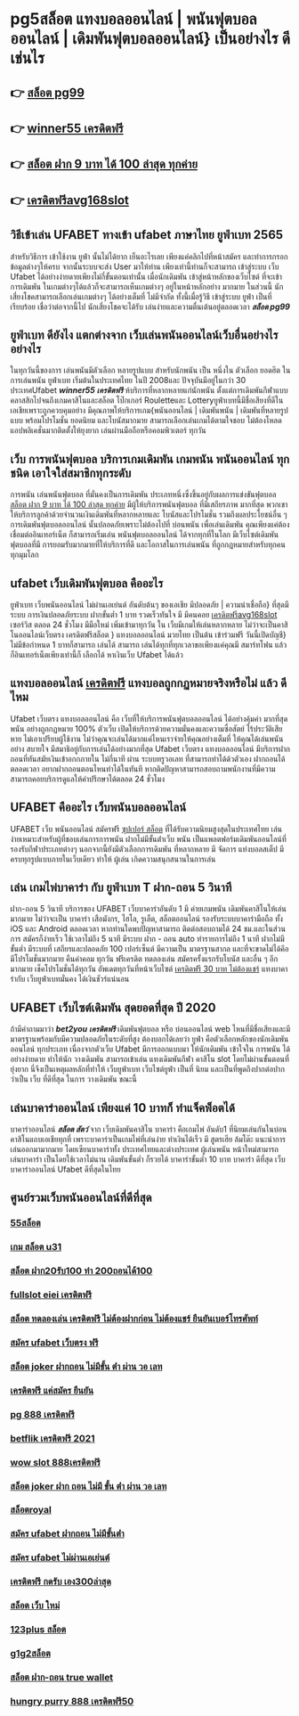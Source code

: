 # pg5สล็อต แทงบอลออนไลน์ | พนันฟุตบอลออนไลน์ | เดิมพันฟุตบอลออนไลน์} เป็นอย่างไร  ดีเช่นไร

## 👉 [สล็อต pg99](https://member.mabet.net/?action=login)
## 👉 [winner55 เครดิตฟรี](https://mabet.net/register/)
## 👉 [สล็อต ฝาก 9 บาท ได้ 100 ล่าสุด ทุกค่าย](https://mabet.net/)
## 👉 [เครดิตฟรีavg168slot](https://mabet.net/pg-slot-credit-free/)

## วิธีเข้าเล่น UFABET  ทางเข้า ufabet ภาษาไทย ยูฟ่าเบท 2565

สำหรับวิธีการ เข้าใช้งาน   ยูฟ่า นั้นไม่ได้ยาก เย็นอะไรเลย เพียงแค่คลิกไปที่หน้าสมัคร  และทำการกรอกข้อมูลต่างๆให้ครบ จากนั้นระบบจะส่ง User  มาให้ท่าน เพียงเท่านี้ท่านก็จะสามารถ เข้าสู่ระบบ เว็บ Ufabet ได้อย่างง่ายดายเพียงไม่กี่ขั้นตอนเท่านั้น เมื่อนักเดิมพัน เข้าสู่หน้าหลักของเว็บไซต์ ที่จะเข้าการเดิมพัน ในเกมต่างๆได้แล้วก็จะสามารถเห็นเกมต่างๆ อยู่ในหน้าหลักอย่าง มากมาย  ในส่วนนี้ นักเสี่ยงโชคสามารถเลือกเล่นเกมต่างๆ ได้อย่างเต็มที่ ไม่มีจำกัด  ทั้งนี้เมื่อรู้วิธี เข้าสู่ระบบ  ยูฟ่า เป็นที่เรียบร้อย เชื่อว่าต่อจากนี้ไป  นักเสี่ยงโชคจะได้รับ  เล่นง่ายและความตื่นเต้นอยู่ตลอดเวลา
 ***สล็อต pg99***

## ยูฟ่าเบท ดียังไง แตกต่างจาก เว็บเล่นพนันออนไลน์เว็บอื่นอย่างไรอย่างไร

 ในทุกวันนี้ของการ เล่นพนันมีตัวเลือก หลายรูปแบบ สำหรับนักพนัน เป็น หนึ่งใน ตัวเลือก ยอดฮิต ในการเล่นพนัน ยูฟ่าเบท เริ่มต้นในประเทศไทย ในปี 2008และ ปัจจุบันมีอยู่ในกว่า 30 ประเทศUfabet ***winner55 เครดิตฟรี*** ห้บริการที่หลากหลายแก่นักพนัน ตั้งแต่การเดิมพันกีฬาแบบคลาสสิกไปจนถึงเกมคาสิโนและสล็อต โป๊กเกอร์  Rouletteและ Lotteryยูฟ่าเบทนี้มีชื่อเสียงที่ดีใน เอเชียเพราะถูกควบคุมอย่าง มีคุณภาพให้บริการเกม{พนันออนไลน์ | เดิมพันพนัน | เดิมพันที่หลายรูปแบบ พร้อมโปรโมชั่น ยอดนิยม และโบนัสมากมาย สามารถเลือกเล่นเกมได้ตามใจชอบ  ไม่ต้องโหลดแอปพลิเคชั่นมากติดตั้งให้ยุงยาก เล่นผ่านมือถือหรือคอมพิวเตอร์ ทุกวัน


## เว็บ  การพนันฟุตบอล  บริการเกมเดิมพัน เกมพนัน พนันออนไลน์ ทุกชนิด เอาใจใส่สมาชิกทุกระดับ 

การพนัน เล่นพนันฟุตบอล ที่มั่นคงเป็นการเดิมพัน ประเภทหนึ่งซึ่งขึ้นอยู่กับผลการแข่งขันฟุตบอล [สล็อต ฝาก 9 บาท ได้ 100 ล่าสุด ทุกค่าย](https://mabet.net/pg-slot-credit-free/) มีผู้ให้บริการพนันฟุตบอล ที่มีเสถียรภาพ มากที่สุด พวกเขาให้บริการลูกค้าด้วยจำนวนเงินเดิมพันที่หลากหลายและ โบนัสและโปรโมชั่น รวมถึงผลประโยชน์อื่น ๆการเดิมพันฟุตบอลออนไลน์ นั้นปลอดภัยเพราะไม่ต้องไปที่ บ่อนพนัน เพื่อเล่นเดิมพัน คุณเพียงแค่ต้องเชื่อมต่ออินเทอร์เน็ต ก็สามารถเริ่มเล่น พนันฟุตบอลออนไลน์ ได้จากทุกที่ในโลก มีเว็บไซต์เดิมพันฟุตบอลที่มี การยอมรับมากมายที่ให้บริการที่ดี และโอกาสในการเล่นพนัน ที่ถูกกฎหมายสำหรับทุกคน ทุกมุมโลก 

##  ufabet   เว็บเดิมพันฟุตบอล  คืออะไร 

ยูฟ่าเบท  เว็บพนันออนไลน์ ไม่ผ่านเอเย่นต์  อันดับต้นๆ  ของเอเชีย มีปลอดภัย | ความน่าเชื่อถือ} ที่สุดมีระบบ การเงินปลอดภัยระบบ ฝากขั้นต่ำ 1 บาท  รวดเร็วทันใจ มี มีคนคอย [เครดิตฟรีavg168slot](https://mabet.net/) เซอร์วิส  ตลอด 24 ชั่วโมง  มีมือใหม่ เพิ่มเข้ามาทุกวัน ใน เว็บมีเกมให้เล่นหลากหลาย ไม่ว่าจะเป็นคาสิโนออนไลน์เว็บตรง เครดิตฟรีสล็อต  } แทงบอลออนไลน์  มวยไทย เป็นต้น  เข้าร่วมฟรี วันนี้เปิดบัญชี} ไม่มีข้อกำหนด  1 บาทก็สามารถ เล่นได้ สามารถ เล่นได้ทุกที่ทุกเวลาขอเพียงแค่คุณมี สมาร์ทโฟน แล้วก็อินเทอร์เน็ตเพียงเท่านี้ก็ เลือกได้ หาเงินเว็บ Ufabet ได้แล้ว


## แทงบอลออนไลน์   [เครดิตฟรี](https://mabet.net/credit-free-100/) แทงบอลถูกกฏหมายจริงหรือไม่ แล้ว ดีไหม 

Ufabet เว็บตรง  แทงบอลออนไลน์  คือ เว็บที่ให้บริการพนันฟุตบอลออนไลน์ ได้อย่างคุ้มค่า  มากที่สุด  พนัน อย่างถูกกฏหมาย 100% ตัวเว็บ เปิดให้บริการด้วยความมั่นคงและความซื่อสัตย์ ไร้ประวัติเสียหาย ไม่เอาเปรียบผู้ใช้งาน ไม่ว่าคุณจะเล่นได้มากแค่ไหนเราจ่ายให้คุณอย่างเต็มที่ ให้คุณได้เล่นพนันอย่าง สบายใจ  มีสมาธิอยู่กับการเล่นได้อย่างมากที่สุด Ufabet เว็บตรง   แทงบอลออนไลน์ มีบริการฝากถอนที่ทันสมัยเงินเข้าอกกภายใน ไม่กี่นาที  ผ่าน ระบบทรูวอเลท ที่สามารถทำได้ด้วตัวเอง  ฝากถอนได้ตลอดเวลา อยากฝากถอนตอนไหนทำได้ในทันที หากติดปัญหาสามารถสอบถามพนักงานที่มีความสามารถคอยบริการดูแลให้คำปรึกษาได้ตลอด 24 ชั่วโมง

## UFABET คืออะไร เว็บพนันบอลออนไลน์ 


UFABET  เว็บ   พนันออนไลน์ สมัครฟรี  [ซุปเปอร์ สล็อต](https://mabet.net/credit-free-50/) ที่ได้รับความนิยมสูงสุดในประเทศไทย เล่นง่ายเหมาะสำหรับผู้ที่ชอบเล่นการการพนัน  ฝากไม่มีขั้นต่ําเว็บ พนัน  เป็นแพลตฟอร์มเดิมพันออนไลน์ที่รองรับกีฬาประเภทต่างๆ นอกจากนี้ยังมีตัวเลือกการเดิมพัน ที่หลากหลาย มี จัดการ  แท่งบอลสเต็ป  มีครบทุกรูปแบบภายในเว็บเดียว ทำให้  ผู้เล่น เกิดความสนุกสนานในการเล่น


##  เล่น  เกมไพ่บาคาร่า  กับ ยูฟ่าเบท T  ฝาก-ถอน 5 วินาที

ฝาก-ถอน  5 วินาที บริการของ UFABET เว็บบาคาร่าอันดับ 1 มี ค่ายเกมพนัน เดิมพันคาสิโนให้เล่นมากมาย ไม่ว่าจะเป็น บาคาร่า เสือมังกร, ไฮโล, รูเล็ต, สล็อตออนไลน์ รองรับระบบบาคาร่ามือถือ ทั้ง iOS และ Android ตลอดเวลา หากท่านใดพบปัญหาสามารถ ติดต่อสอบถามได้ 24 ชม.และในส่วนการ สมัครก็ง่ายเร็ว ใช้เวลาไม่ถึง 5 นาที มีระบบ ฝาก - ถอน auto ทำรายการไม่ถึง 1 นาที  ฝากไม่มีขั้นต่ำ  มีระบบที่ เสถียรและปลอดภัย 100 เปอร์เซ็นต์ มีความเป็น มาตรฐานสากล และที่จะขาดไม่ได้คึอ มีโปรโมชั่นมากมาย   คืนค่าคอม ทุกวัน  ฟรีเครดิต ทดลองเล่น สมัครครั้งแรกรับโบนัส และอื่น ๆ อีกมากมาย เช็คโปรโมชั่นได้ทุกวัน อัพเดตทุกวันที่หน้าเว็บไซต์ [เครดิตฟรี 30 บาท ไม่ต้องแชร์](https://mabet.net/register/) แทงบาคาร่ากับ  เว็บยูฟ่าเบทมั่นคง ได้เงินชัวร์แน่นอน


## UFABET เว็บไซต์เดิมพัน สุดยอดที่สุด ปี 2020

ถ้ามีคำถามมาว่า ***bet2you เครดิตฟรี*** เดิมพันฟุตบอล   หรือ  บ่อนออนไลน์ web ไหนที่มีชื่อเสียงและมีมาตรฐานพร้อมกับมีความปลอดภัยในระดับที่สูง ต้องบอกได้เลยว่า  ยูฟ่า คือตัวเลือกหลักของนักเดิมพันออนไลน์  ทุกประเภท  เนื่องจากตัวเว็บ Ufabet  มีการออกแบบมา ให้นักเดิมพัน เข้าใจใน การพนัน ได้อย่างง่ายดาย ทำให้นัก วางเดิมพัน สามารถเข้าเล่น แทงเดิมพันกีฬา คาสิโน   slot โดยไม่ผ่านขั้นตอนที่ยุ่งยาก นี่จึงเป็นเหตุผลหลักที่ทำให้ เว็บยูฟ่าเบท เว็บไซต์ยูฟ่า เป็นที่ นิยม และเป็นที่พูดถึงปากต่อปาก ว่าเป็น เว็บ  ที่ดีที่สุด ในการ วางเดิมพัน   ขณะนี้ 


## เล่นบาคาร่าออนไลน์  เพียงแค่ 10 บาทก็ ทำแจ็คพ็อตได้

บาคาร่าออนไลน์ ***สล็อต สัตว์***  จาก  เว็บเดิมพันคาสิโน บาคาร่า คือเกมไพ่ อันดับ1   ที่นิยมเล่นกันในบ่อนคาสิโนแถบเอเชียทุกที่  เพราะบาคาร่าเป็นเกมไพ่ที่เล่นง่าย ทำเงินได้เร็ว มี สูตรเฮีย ล้มโต๊ะ   แนะนำการเล่นออกมามากมาย โดยเซียนบาคาร่าทั้ง ประเทศไทยและต่างประเทศ  ผู้เล่นพนัน หน้าใหม่สามารถ เล่นบาคาร่า เป็นโดยใช้เวลาไม่นาน เดิมพันขั้นต่ำ ก็รวยได้ บาคาร่าขั้นต่ำ 10 บาท บาคาร่า ดีที่สุด เว็บบาคาร่าออนไลน์ Ufabet  ดีที่สุดในไทย


## ศูนย์รวมเว็บพนันออนไลน์ที่ดีที่สุด

### [55สล็อต](https://atom.io/themes/MABET.net%20สล็อตเว็บตรง%20เครดิตฟรี%2050%20ยืนยันเบอร์โทร%20008%20สล็อต%20สล็อตอตกหนัก%2020รับ100)
### [เกม สล็อต u31](https://atom.io/themes/MABET.net%20สล็อตเว็บตรง%20สล็อต24%20008%20สล็อต%20สล็อตอตกหนัก%2020รับ100)
### [สล็อต ฝาก20รับ100 ทํา 200ถอนได้100](https://atom.io/themes/MABET.net%20สล็อตเว็บตรง%20สล็อต%20ส้ม%20777%20008%20สล็อต%20สล็อตอตกหนัก%2020รับ100)
### [fullslot eiei เครดิตฟรี](https://atom.io/themes/MABET.net%20สล็อตเว็บตรง%20สล็อต%20xo%20ดีที่สุด%20008%20สล็อต%20สล็อตอตกหนัก%2020รับ100)
### [สล็อต ทดลองเล่น เครดิตฟรี ไม่ต้องฝากก่อน ไม่ต้องแชร์ ยืนยันเบอร์โทรศัพท์](https://atom.io/themes/MABET.net%20สล็อตเว็บตรง%20สล็อต%20ยืนยันเบอร์โทร%20รับเครดิตฟรี%20008%20สล็อต%20สล็อตอตกหนัก%2020รับ100)
### [สมัคร ufabet เว็บตรง ฟรี](https://atom.io/themes/MABET.net%20สล็อตเว็บตรง%20สล็อต%20xo%20ฝาก-ถอน%20ขั้นต่ำ%201%20บาท%20008%20สล็อต%20สล็อตอตกหนัก%2020รับ100)
### [สล็อต joker ฝากถอน ไม่มีขั้น ต่ํา ผ่าน วอ เลท](https://atom.io/themes/MABET.net%20สล็อตเว็บตรง%20superslot%20เครดิตฟรี%2050%20ล่าสุด%20008%20สล็อต%20สล็อตอตกหนัก%2020รับ100)
### [เครดิตฟรี แค่สมัคร ยืนยัน](https://atom.io/themes/MABET.net%20สล็อตเว็บตรง%20เว็บ%20สล็อต%20ยอด%20นิยม%20อันดับ%201%20008%20สล็อต%20สล็อตอตกหนัก%2020รับ100)
### [pg 888 เครดิตฟรี](https://atom.io/themes/MABET.net%20สล็อตเว็บตรง%20สล็อตเติมtrue%20wallet%20ไม่มีขั้นต่ํา2020เครดิตฟรี%20008%20สล็อต%20สล็อตอตกหนัก%2020รับ100)
### [betflik เครดิตฟรี 2021](https://atom.io/themes/MABET.net%20สล็อตเว็บตรง%20เครดิตฟรี%2050%20แค่%20กรอก%20เบอร์ล่าสุด%20008%20สล็อต%20สล็อตอตกหนัก%2020รับ100)
### [wow slot 888เครดิตฟรี](https://atom.io/themes/MABET.net%20สล็อตเว็บตรง%20superslot%20เครดิตฟรี50ไม่ต้องแชร์%20008%20สล็อต%20สล็อตอตกหนัก%2020รับ100)
### [สล็อต joker ฝาก ถอน ไม่มี ขั้น ต่ํา ผ่าน วอ เลท](https://atom.io/themes/MABET.net%20สล็อตเว็บตรง%20เครดิตฟรี%20ไม่มีเงื่อนไข%20008%20สล็อต%20สล็อตอตกหนัก%2020รับ100)
### [สล็อตroyal](https://atom.io/themes/MABET.net%20สล็อตเว็บตรง%20เว็บ%20สล็อต%20008%20สล็อต%20สล็อตอตกหนัก%2020รับ100)
### [สมัคร ufabet ฝากถอน ไม่มีขั้นต่ํา](https://atom.io/themes/MABET.net%20สล็อตเว็บตรง%20pxj%20เครดิตฟรี28บาท%20008%20สล็อต%20สล็อตอตกหนัก%2020รับ100)
### [สมัคร ufabet ไม่ผ่านเอเย่นต์](https://atom.io/themes/MABET.net%20สล็อตเว็บตรง%201234%20superslot%20เครดิตฟรี50%20008%20สล็อต%20สล็อตอตกหนัก%2020รับ100)
### [เครดิตฟรี กดรับ เอง300ล่าสุด](https://atom.io/themes/MABET.net%20สล็อตเว็บตรง%20365สล็อต%20008%20สล็อต%20สล็อตอตกหนัก%2020รับ100)
### [สล็อต เว็บ ใหม่](https://atom.io/themes/MABET.net%20สล็อตเว็บตรง%20toyสล็อต%20008%20สล็อต%20สล็อตอตกหนัก%2020รับ100)
### [123plus สล็อต](https://atom.io/themes/MABET.net%20สล็อตเว็บตรง%20สล็อต%20เครดิตฟรี%2050%20ไม่ต้องแชร์%202021%20008%20สล็อต%20สล็อตอตกหนัก%2020รับ100)
### [g1g2สล็อต](https://atom.io/themes/MABET.net%20สล็อตเว็บตรง%20joker%20สล็อต777%20008%20สล็อต%20สล็อตอตกหนัก%2020รับ100)
### [สล็อต ฝาก-ถอน true wallet](https://atom.io/themes/MABET.net%20สล็อตเว็บตรง%20u31.com%20เครดิตฟรี%20008%20สล็อต%20สล็อตอตกหนัก%2020รับ100)
### [hungry purry 888 เครดิตฟรี50](https://atom.io/themes/MABET.net%20สล็อตเว็บตรง%20สล็อต%20xo%20วอ%20เลท%20008%20สล็อต%20สล็อตอตกหนัก%2020รับ100)